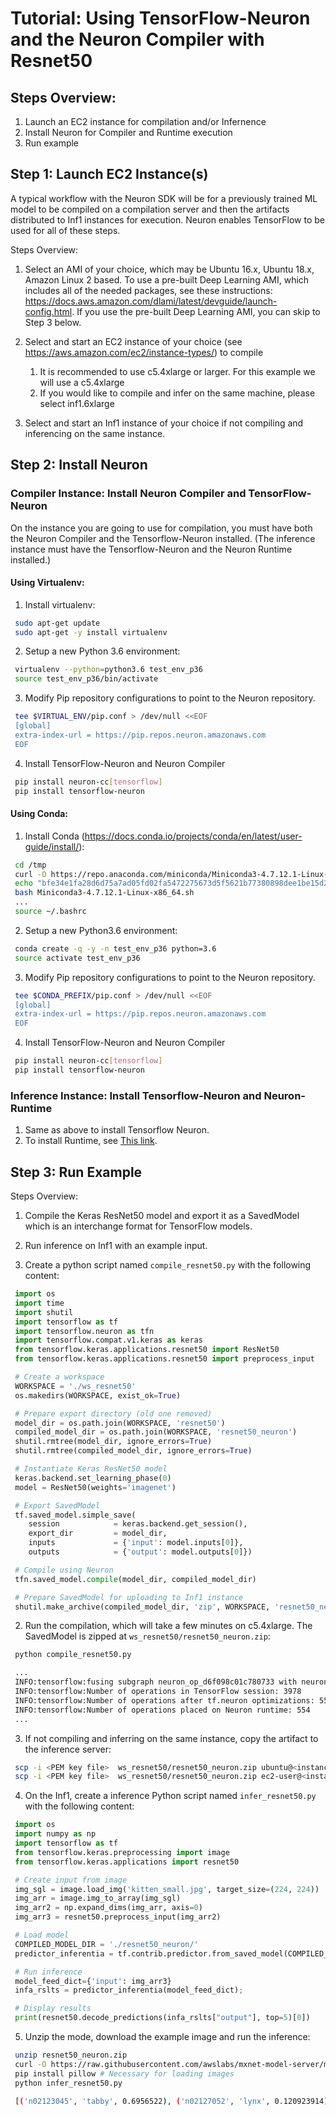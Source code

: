 # Tutorial: Using TensorFlow-Neuron and the Neuron Compiler with Resnet50

## Steps Overview:

1. Launch an EC2 instance for compilation  and/or Infernence
2. Install Neuron for Compiler and Runtime execution
3. Run example

## Step 1: Launch EC2 Instance(s)

A typical workflow with the Neuron SDK will be for a previously trained ML model to be compiled on a compilation server and then the artifacts distributed to Inf1 instances for execution. Neuron enables TensorFlow to be used for all of these steps.

Steps Overview:

1. Select an AMI of your choice, which may be Ubuntu 16.x, Ubuntu 18.x, Amazon Linux 2 based. To use a pre-built Deep Learning AMI, which includes all of the needed packages, see these instructions: https://docs.aws.amazon.com/dlami/latest/devguide/launch-config.html. If you use the pre-built Deep Learning AMI, you can skip to Step 3 below.

2. Select and start an EC2 instance of your choice (see https://aws.amazon.com/ec2/instance-types/) to compile
    1. It is recommended to use c5.4xlarge or larger. For this example we will use a c5.4xlarge
    2. If you would like to compile and infer on the same machine, please select inf1.6xlarge
    
3. Select and start an Inf1 instance of your choice if not compiling and inferencing on the same instance.

## Step 2: Install Neuron

### Compiler Instance: Install Neuron Compiler and TensorFlow-Neuron

On the instance you are going to use for compilation, you must have both the Neuron Compiler and the Tensorflow-Neuron installed. (The inference instance must have the Tensorflow-Neuron and the Neuron Runtime installed.)

#### Using Virtualenv:

1. Install virtualenv:
```bash
 sudo apt-get update
 sudo apt-get -y install virtualenv
```
2. Setup a new Python 3.6 environment:
```bash
 virtualenv --python=python3.6 test_env_p36
 source test_env_p36/bin/activate
```
3. Modify Pip repository configurations to point to the Neuron repository.
```bash
 tee $VIRTUAL_ENV/pip.conf > /dev/null <<EOF
 [global]
 extra-index-url = https://pip.repos.neuron.amazonaws.com
 EOF
```
4. Install TensorFlow-Neuron and Neuron Compiler
```bash
 pip install neuron-cc[tensorflow]
 pip install tensorflow-neuron
```

#### Using Conda:
1. Install Conda (https://docs.conda.io/projects/conda/en/latest/user-guide/install/):
```bash
 cd /tmp
 curl -O https://repo.anaconda.com/miniconda/Miniconda3-4.7.12.1-Linux-x86_64.sh
 echo "bfe34e1fa28d6d75a7ad05fd02fa5472275673d5f5621b77380898dee1be15d2 Miniconda3-4.7.12.1-Linux-x86_64.sh" | sha256sum --check
 bash Miniconda3-4.7.12.1-Linux-x86_64.sh
 ...
 source ~/.bashrc
```
2. Setup a new Python3.6 environment:
```bash
 conda create -q -y -n test_env_p36 python=3.6
 source activate test_env_p36
```

3. Modify Pip repository configurations to point to the Neuron repository.
```bash
 tee $CONDA_PREFIX/pip.conf > /dev/null <<EOF
 [global]
 extra-index-url = https://pip.repos.neuron.amazonaws.com
 EOF
```

4. Install TensorFlow-Neuron and Neuron Compiler
```bash
 pip install neuron-cc[tensorflow]
 pip install tensorflow-neuron
```

### Inference Instance: Install Tensorflow-Neuron and Neuron-Runtime

1. Same as above to install Tensorflow Neuron.
2. To install Runtime, see [This link](./getting-started-neuron-rtd.md).

## Step 3: Run Example

Steps Overview:
1. Compile the Keras ResNet50 model and export it as a SavedModel which is an interchange format for TensorFlow models. 
2. Run inference on Inf1 with an example input.


1. Create a python script named `compile_resnet50.py` with the following content:
```python
 import os
 import time
 import shutil
 import tensorflow as tf
 import tensorflow.neuron as tfn
 import tensorflow.compat.v1.keras as keras
 from tensorflow.keras.applications.resnet50 import ResNet50
 from tensorflow.keras.applications.resnet50 import preprocess_input

 # Create a workspace
 WORKSPACE = './ws_resnet50'
 os.makedirs(WORKSPACE, exist_ok=True)

 # Prepare export directory (old one removed)
 model_dir = os.path.join(WORKSPACE, 'resnet50')
 compiled_model_dir = os.path.join(WORKSPACE, 'resnet50_neuron')
 shutil.rmtree(model_dir, ignore_errors=True)
 shutil.rmtree(compiled_model_dir, ignore_errors=True)

 # Instantiate Keras ResNet50 model
 keras.backend.set_learning_phase(0)
 model = ResNet50(weights='imagenet')

 # Export SavedModel
 tf.saved_model.simple_save(
    session            = keras.backend.get_session(),
    export_dir         = model_dir,
    inputs             = {'input': model.inputs[0]},
    outputs            = {'output': model.outputs[0]})

 # Compile using Neuron
 tfn.saved_model.compile(model_dir, compiled_model_dir)    

 # Prepare SavedModel for uploading to Inf1 instance
 shutil.make_archive(compiled_model_dir, 'zip', WORKSPACE, 'resnet50_neuron')
```
2. Run the compilation, which will take a few minutes on c5.4xlarge. The SavedModel is zipped at `ws_resnet50/resnet50_neuron.zip`:
```bash
 python compile_resnet50.py

 ...
 INFO:tensorflow:fusing subgraph neuron_op_d6f098c01c780733 with neuron-cc; log file is at /home/ubuntu/ws_resnet50/workdir/neuron_op_d6f098c01c780733/graph_def.neuron-cc.log
 INFO:tensorflow:Number of operations in TensorFlow session: 3978
 INFO:tensorflow:Number of operations after tf.neuron optimizations: 555
 INFO:tensorflow:Number of operations placed on Neuron runtime: 554
 ...
```

3. If not compiling and inferring on the same instance, copy the artifact to the inference server:
```bash
 scp -i <PEM key file>  ws_resnet50/resnet50_neuron.zip ubuntu@<instance DNS>:~/  # Ubuntu
 scp -i <PEM key file>  ws_resnet50/resnet50_neuron.zip ec2-user@<instance DNS>:~/  # AML2
```
4. On the Inf1, create a inference Python script named `infer_resnet50.py` with the following content:
```python
 import os
 import numpy as np
 import tensorflow as tf
 from tensorflow.keras.preprocessing import image
 from tensorflow.keras.applications import resnet50

 # Create input from image
 img_sgl = image.load_img('kitten_small.jpg', target_size=(224, 224))
 img_arr = image.img_to_array(img_sgl)
 img_arr2 = np.expand_dims(img_arr, axis=0)
 img_arr3 = resnet50.preprocess_input(img_arr2)

 # Load model
 COMPILED_MODEL_DIR = './resnet50_neuron/'
 predictor_inferentia = tf.contrib.predictor.from_saved_model(COMPILED_MODEL_DIR)

 # Run inference
 model_feed_dict={'input': img_arr3}
 infa_rslts = predictor_inferentia(model_feed_dict);

 # Display results
 print(resnet50.decode_predictions(infa_rslts["output"], top=5)[0])
```

5. Unzip the mode, download the example image and run the inference:
```bash
 unzip resnet50_neuron.zip
 curl -O https://raw.githubusercontent.com/awslabs/mxnet-model-server/master/docs/images/kitten_small.jpg
 pip install pillow # Necessary for loading images
 python infer_resnet50.py

 [('n02123045', 'tabby', 0.6956522), ('n02127052', 'lynx', 0.120923914), ('n02123159', 'tiger_cat', 0.08831522), ('n02124075', 'Egyptian_cat', 0.06453805), ('n02128757', 'snow_leopard', 0.0087466035)]
```
